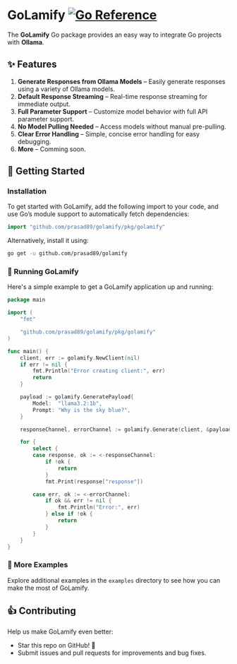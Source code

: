 # GoLamify [![Go Reference](https://pkg.go.dev/badge/github.com/prasad89/golamify.svg)](https://pkg.go.dev/github.com/prasad89/golamify)

The **GoLamify** Go package provides an easy way to integrate Go projects with **Ollama**.

## ✨ Features

1. **Generate Responses from Ollama Models** – Easily generate responses using a variety of Ollama models.
2. **Default Response Streaming** – Real-time response streaming for immediate output.
3. **Full Parameter Support** – Customize model behavior with full API parameter support.
4. **No Model Pulling Needed** – Access models without manual pre-pulling.
5. **Clear Error Handling** – Simple, concise error handling for easy debugging.
6. **More** – Comming soon.

## 🚀 Getting Started

### Installation

To get started with GoLamify, add the following import to your code, and use Go’s module support to automatically fetch dependencies:

```go
import "github.com/prasad89/golamify/pkg/golamify"
```

Alternatively, install it using:

```bash
go get -u github.com/prasad89/golamify
```

### 🏃 Running GoLamify

Here's a simple example to get a GoLamify application up and running:

```go
package main

import (
	"fmt"

	"github.com/prasad89/golamify/pkg/golamify"
)

func main() {
	client, err := golamify.NewClient(nil)
	if err != nil {
		fmt.Println("Error creating client:", err)
		return
	}

	payload := golamify.GeneratePayload{
		Model:  "llama3.2:1b",
		Prompt: "Why is the sky blue?",
	}

	responseChannel, errorChannel := golamify.Generate(client, &payload)

	for {
		select {
		case response, ok := <-responseChannel:
			if !ok {
				return
			}
			fmt.Print(response["response"])

		case err, ok := <-errorChannel:
			if ok && err != nil {
				fmt.Println("Error:", err)
			} else if !ok {
				return
			}
		}
	}
}
```

### 📂 More Examples

Explore additional examples in the `examples` directory to see how you can make the most of GoLamify.

## 👍 Contributing

Help us make GoLamify even better:

- Star this repo on GitHub! 🌟
- Submit issues and pull requests for improvements and bug fixes.
